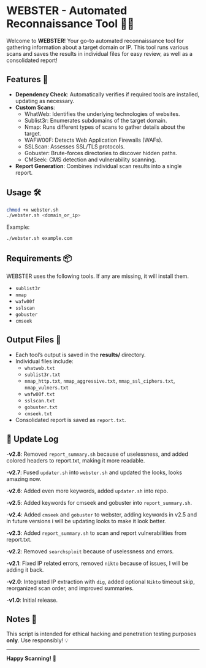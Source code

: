 
# WEBSTER - Automated Reconnaissance Tool 🕵️‍♂️

Welcome to **WEBSTER**! Your go-to automated reconnaissance tool for gathering information about a target domain or IP. This tool runs various scans and saves the results in individual files for easy review, as well as a consolidated report!

## Features 🚀

- **Dependency Check**: Automatically verifies if required tools are installed, updating as necessary.
- **Custom Scans**:
  - WhatWeb: Identifies the underlying technologies of websites.
  - Sublist3r: Enumerates subdomains of the target domain.
  - Nmap: Runs different types of scans to gather details about the target.
  - WAFW00F: Detects Web Application Firewalls (WAFs).
  - SSLScan: Assesses SSL/TLS protocols.
  - Gobuster: Brute-forces directories to discover hidden paths.
  - CMSeek: CMS detection and vulnerability scanning.
- **Report Generation**: Combines individual scan results into a single report.

## Usage 🛠️

```bash
chmod +x webster.sh
./webster.sh <domain_or_ip>
```

Example:
```bash
./webster.sh example.com
```

## Requirements 📦

WEBSTER uses the following tools. If any are missing, it will install them.
- `sublist3r`
- `nmap`
- `wafw00f`
- `sslscan`
- `gobuster`
- `cmseek`

## Output Files 📄

- Each tool’s output is saved in the **results/** directory.
- Individual files include:
  - `whatweb.txt`
  - `sublist3r.txt`
  - `nmap_http.txt`, `nmap_aggressive.txt`, `nmap_ssl_ciphers.txt`, `nmap_vulners.txt`
  - `wafw00f.txt`
  - `sslscan.txt`
  - `gobuster.txt`
  - `cmseek.txt`
- Consolidated report is saved as `report.txt`.

 ## 📝 Update Log

 -**v2.8**: Removed `report_summary.sh` because of uselessness, and added colored headers to report.txt, making it more readable.

 -**v2.7**: Fused `updater.sh` into `webster.sh` and updated the looks, looks amazing now.

 -**v2.6**: Added even more keywords, added `updater.sh` into repo.

 -**v2.5**: Added keywords for cmseek and gobuster into `report_summary.sh`.

 -**v2.4**: Added `cmseek` and `gobuster` to webster, adding keywords in v2.5 and in future versions i will be updating looks to make it look better.

 -**v2.3**: Added `report_summary.sh` to scan and report vulnerabilities from report.txt.

 -**v2.2**: Removed `searchsploit` because of uselessness and errors.

 -**v2.1**: Fixed IP related errors, removed `nikto` because of issues, I will be adding it back.

 -**v2.0**: Integrated IP extraction with `dig`, added optional `Nikto` timeout skip, reorganized scan order, and improved summaries.

 -**v1.0**: Initial release.


## Notes 📝

This script is intended for ethical hacking and penetration testing purposes **only**. Use responsibly! 💡

---

**Happy Scanning!** 🎉


